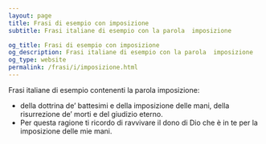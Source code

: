 ```yaml
---
layout: page
title: Frasi di esempio con imposizione 
subtitle: Frasi italiane di esempio con la parola  imposizione

og_title: Frasi di esempio con imposizione 
og_description: Frasi italiane di esempio con la parola  imposizione
og_type: website
permalink: /frasi/i/imposizione.html
---
```


Frasi italiane di esempio contenenti la parola imposizione:


- della dottrina de’ battesimi e della imposizione delle mani, della risurrezione de’ morti e del giudizio eterno.
- Per questa ragione ti ricordo di ravvivare il dono di Dio che è in te per la imposizione delle mie mani.
